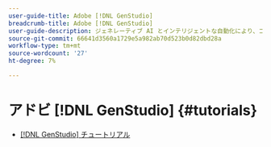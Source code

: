 ```yaml
---
user-guide-title: Adobe [!DNL GenStudio]
breadcrumb-title: Adobe [!DNL GenStudio]
user-guide-description: ジェネレーティブ AI とインテリジェントな自動化により、コンテンツのサプライチェーンを加速および簡素化するエンドツーエンドのソリューションであるAdobe [!DNL GenStudio] に関するExperience Leagueチュートリアルをご覧ください。
source-git-commit: 66641d3560a1729e5a982ab70d523b0d82dbd28a
workflow-type: tm+mt
source-wordcount: '27'
ht-degree: 7%

---
```



# アドビ [!DNL GenStudio] {#tutorials}

+ [[!DNL GenStudio] チュートリアル](introduction.md)
